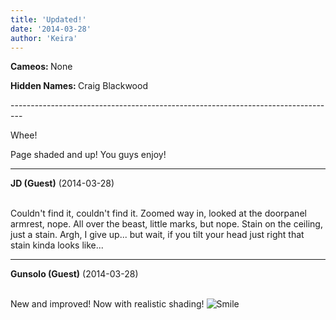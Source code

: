 ```yaml
---
title: 'Updated!'
date: '2014-03-28'
author: 'Keira'
---
```


<p><strong>Cameos: </strong>None</p><p><strong>Hidden Names: </strong>Craig Blackwood</p><p>---------------------------------------------------------------------------------</p><p>Whee!</p><p>Page shaded and up! You guys enjoy!</p>

---
**JD (Guest)** (2014-03-28)

<br> Couldn't find it, couldn't find it. Zoomed way in, looked at the doorpanel armrest, nope. All over the beast, little marks, but nope. Stain on the ceiling, just a stain. Argh, I give up... but wait, if you tilt your head just right that stain kinda looks like...<br>

---
**Gunsolo (Guest)** (2014-03-28)

<br> New and improved! Now with realistic shading! <img src="/smilies/smile.gif" alt="Smile" border="0"><br>


